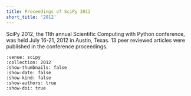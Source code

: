 ```yaml
---
title: Proceedings of SciPy 2012
short_title: '2012'
---
```


SciPy 2012, the 11th annual Scientific Computing with Python conference, was held July 16-21, 2012 in Austin, Texas. 13 peer reviewed articles were published in the conference proceedings.

```{cn:articles}
:venue: scipy
:collection: 2012
:show-thumbnails: false
:show-date: false
:show-kind: false
:show-authors: true
:show-doi: true
```

